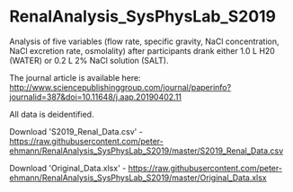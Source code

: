 # RenalAnalysis_SysPhysLab_S2019

Analysis of five variables (flow rate, specific gravity, NaCl concentration, NaCl excretion rate, osmolality) after participants drank either 1.0 L H20 (WATER) or 0.2 L 2% NaCl solution (SALT).

The journal article is available here: http://www.sciencepublishinggroup.com/journal/paperinfo?journalid=387&doi=10.11648/j.aap.20190402.11

All data is deidentified.

Download 'S2019_Renal_Data.csv' - https://raw.githubusercontent.com/peter-ehmann/RenalAnalysis_SysPhysLab_S2019/master/S2019_Renal_Data.csv

Download 'Original_Data.xlsx' - https://raw.githubusercontent.com/peter-ehmann/RenalAnalysis_SysPhysLab_S2019/master/Original_Data.xlsx
